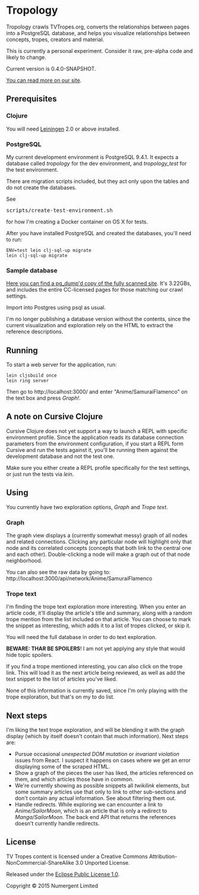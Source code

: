 # Tropology 

Tropology crawls TVTropes.org, converts the relationships between pages into a PostgreSQL database, and helps you visualize relationships between concepts, tropes, creators and material.

This is currently a personal experiment.  Consider it raw, pre-alpha code and likely to change.

Current version is 0.4.0-SNAPSHOT.

[You can read more on our site](http://numergent.com/tags/tropology/).


## Prerequisites

### Clojure

You will need [Leiningen][1] 2.0 or above installed.

[1]: https://github.com/technomancy/leiningen


### PostgreSQL

My current development environment is PostgreSQL 9.4.1. It expects a database called _tropology_ for the dev environment, and _tropology_test_ for the test environment.

There are migration scripts included, but they act only upon the tables and do not create the databases.

See <pre>scripts/create-test-environment.sh</pre> for how I'm creating a Docker container on OS X for tests.

After you have installed PostgreSQL and created the databases, you'll need to run:

    ENV=test lein clj-sql-up migrate
    lein clj-sql-up migrate

### Sample database

[Here you can find a pg_dump'd copy of the fully scanned site](https://mega.co.nz/#!EhZxhBhK!lT38KiMhGxTbjGKD6tJuimc48Tay4ILkEt70evgeM7c). It's 3.22GBs, and includes the entire CC-licensed pages for those matching our crawl settings.

Import into Postgres using psql as usual.

I'm no longer publishing a database version without the contents, since the current visualization and exploration rely on the HTML to extract the reference descriptions.

## Running

To start a web server for the application, run:

    lein cljsbuild once
    lein ring server

Then go to http://localhost:3000/ and enter "Anime/SamuraiFlamenco" on the text box and press *Graph!*.

## A note on Cursive Clojure

Cursive Clojure does not yet support a way to launch a REPL with specific environment profile. Since the application reads its database connection parameters from the environment configuration, if you start a REPL form Cursive and run the tests against it, you'll be running them against the development database and not the test one.

Make sure you either create a REPL profile specifically for the test settings, or just run the tests via *lein*.

## Using 

You currently have two exploration options, *Graph* and *Trope text*.

### Graph

The graph view displays a (currently somewhat messy) graph of all nodes and related connections.  Clicking any particular node will highlight only that node and its correlated concepts (concepts that both link to the central one and each other).   Double-clicking a node will make a graph out of that node neighborhood.

You can also see the raw data by going to: http://localhost:3000/api/network/Anime/SamuraiFlamenco

### Trope text

I'm finding the trope text exploration more interesting. When you enter an article code, it'll display the article's title and summary, along with a random trope mention from the list included on that article. You can choose to mark the snippet as interesting, which adds it to a list of tropes clicked, or skip it.

You will need the full database in order to do text exploration.

**BEWARE: THAR BE SPOILERS**!  I am not yet applying any style that would hide topic spoilers.

If you find a trope mentioned interesting, you can also click on the trope link.  This will load it as the next article being reviewed, as well as add the text snippet to the list of articles you've liked.

None of this information is currently saved, since I'm only playing with the trope exploration, but that's on my to do list.


## Next steps

I'm liking the text trope exploration, and will be blending it with the graph display (which by itself doesn't contain that much information).  Next steps are:

* Pursue occasional _unexpected DOM mutation_ or _invariant violation_ issues from React. I suspect it happens on cases where we get an error displaying some of the scraped HTML.
* Show a graph of the pieces the user has liked, the articles referenced on them, and which articles those have in common.
* We're currently showing as possible snippets all *twikilink* elements, but some summary articles use that only to link to other sub-sections and don't contain any actual information.  See about filtering them out.
* Handle redirects. While exploring we can encounter a link to *Anime/SailorMoon*, which is an article that is only a redirect to *Manga/SailorMoon*. The back end API that returns the references doesn't currently handle redirects.



## License

TV Tropes content is licensed under a Creative Commons Attribution-NonCommercial-ShareAlike 3.0 Unported License. 

Released under the [Eclipse Public License 1.0](https://tldrlegal.com/license/eclipse-public-license-1.0-(epl-1.0)).

Copyright © 2015 Numergent Limited
